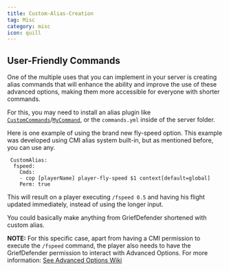```yaml
---
title: Custom-Alias-Creation
tag: Misc
category: misc
icon: quill
---
```


## User-Friendly Commands

One of the multiple uses that you can implement in your server is creating alias commands that will enhance the ability and improve the use of these advanced options, making them more accessible for everyone with shorter commands.

For this, you may need to install an alias plugin like [`CustomCommands`](https://www.spigotmc.org/resources/14363/)/[`MyCommand`](https://www.spigotmc.org/resources/22272/), or the `commands.yml` inside of the server folder. 

Here is one example of using the brand new fly-speed option. This example was developed using CMI alias system built-in, but as mentioned before, you can use any.

```
 CustomAlias:
  fspeed:
    Cmds:
    - cop [playerName] player-fly-speed $1 context[default=global]
    Perm: true
```
This will result on a player executing `/fspeed 0.5` and having his flight updated immediately, instead of using the longer input.

You could basically make anything from GriefDefender shortened with custom alias.

**NOTE:** For this specific case, apart from having a CMI permission to execute the `/fspeed` command, the player also needs to have the GriefDefender permission to interact with Advanced Options. For more information: [See Advanced Options Wiki](/wiki/basic/Options.html)